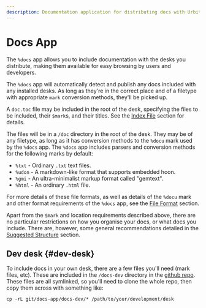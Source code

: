 ```yaml
---
description: Documentation application for distributing docs with Urbit desks, supporting multiple file formats (txt, udon, gmi, html), automatic detection, and structured browsing through the %docs app.
---
```


# Docs App

The `%docs` app allows you to include documentation with the desks you distribute, making them available for easy browsing by users and developers.

The `%docs` app will automatically detect and publish any docs included with any installed desks. As long as they're in the correct place and of a filetype with appropriate `mark` conversion methods, they'll be picked up.

A `doc.toc` file may be included in the root of the desk, specifying the files to be included, their `$mark`s, and their titles. See the [Index File](index-file.md) section for details.

The files will be in a `/doc` directory in the root of the desk. They may be of any filetype, as long as it has conversion methods to the `%docu` mark used by the `%docs` app. The `%docs` app includes parsers and conversion methods for the following marks by default:

- `%txt` - Ordinary `.txt` text files.
- `%udon` - A markdown-like format that supports embedded hoon.
- `%gmi` - An ultra-minimalist markup format called "gemtext".
- `%html` - An ordinary `.html` file.

For more details of these file formats, as well as details of the `%docu` mark and other format requirements of the `%docs` app, see the [File Format](file-format.md) section.

Apart from the `$mark` and location requirements described above, there are no particular restrictions on how you organise your docs, or what docs you include. There are, however, some general recommendations detailed in the [Suggested Structure](structure.md) section.

## Dev desk {#dev-desk}

To include docs in your own desk, there are a few files you'll need (mark files, etc). These are included in the `/docs-dev` directory in the [github repo](https://github.com/tinnus-napbus/docs-app). These files are all symlinked, so you'll need to clone the whole repo, then copy them across with something like:

```
cp -rL git/docs-app/docs-dev/* /path/to/your/development/desk
```
